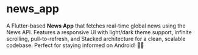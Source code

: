 # news_app
A Flutter-based **News App** that fetches real-time global news using the News API. Features a responsive UI with light/dark theme support, infinite scrolling, pull-to-refresh, and Stacked architecture for a clean, scalable codebase. Perfect for staying informed on Android! 📰📱
